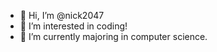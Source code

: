 - 👋 Hi, I’m @nick2047
- 👀 I’m interested in coding!
- 🌱 I’m currently majoring in computer science. 

<!---
nick2047/nick2047 is a ✨ special ✨ repository because its `README.md` (this file) appears on your GitHub profile.
You can click the Preview link to take a look at your changes.
--->
